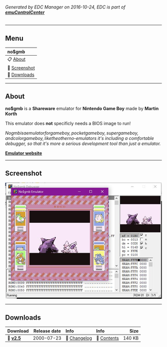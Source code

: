###### Generated by EDC Manager on 2016-10-24, EDC is part of [**emuControlCenter**](https://github.com/PhoenixInteractiveNL/emuControlCenter/wiki)
***
## Menu
| **no$gmb** |
|:---------|
| :clipboard: [About](#about) |
| :sunrise: [Screenshot](#screenshot) |
| :floppy_disk: [Downloads](#downloads) |
***
## About
**no$gmb** is a **Shareware** emulator for **Nintendo Game Boy** made by **Martin Korth**

This emulator does **not** specificly needs a BIOS image to run!

_No$gmb is a emulator for gameboy, pocket gameboy, super gameboy, and color gameboy, like the other no$-emulators it's including a comfortable debugger, so that it's more a serious development tool than just a emulator._

[**Emulator website**](http://problemkaputt.de/index.htm)
***
## Screenshot
![](https://raw.githubusercontent.com/PhoenixInteractiveNL/edc-masterhook/master/downloadhooks/nogmb/nogmb_screen.jpg)
***
## Downloads
| Download | Release date  | Info       | Info       | Size       |
|:---------|:-------------:|:-----------|:-----------|-----------:|
| :floppy_disk: [**v2.5**](https://github.com/PhoenixInteractiveNL/edc-repo0001/raw/master/nogmb/2.5.7z) | 2000-07-23 | :page_facing_up: [Changelog](https://github.com/PhoenixInteractiveNL/edc-repo0001/blob/master/nogmb/2.5_changelog.txt) | :mag_right: [Contents](https://github.com/PhoenixInteractiveNL/edc-repo0001/blob/master/nogmb/2.5_contents.txt) | 140 KB |
